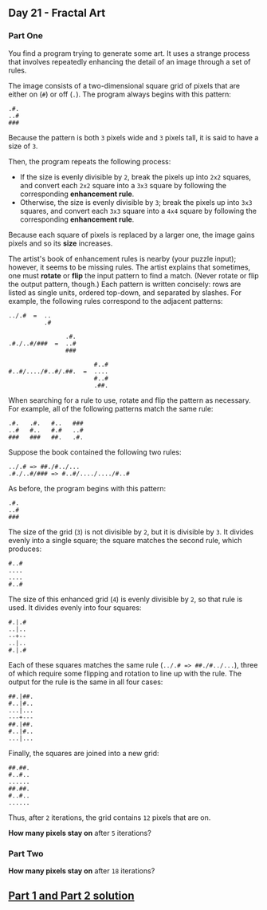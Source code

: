 ## Day 21 - Fractal Art

### Part One

You find a program trying to generate some art. It uses a strange process that involves repeatedly
enhancing the detail of an image through a set of rules.

The image consists of a two-dimensional square grid of pixels that are either on (`#`) or off (`.`).
The program always begins with this pattern:

```
.#.
..#
###
```

Because the pattern is both `3` pixels wide and `3` pixels tall, it is said to have a size of `3`.

Then, the program repeats the following process:

 * If the size is evenly divisible by `2`, break the pixels up into `2x2` squares, and convert
    each `2x2` square into a `3x3` square by following the corresponding **enhancement rule**.
 * Otherwise, the size is evenly divisible by `3`; break the pixels up into `3x3` squares,
    and convert each `3x3` square into a `4x4` square by following the corresponding
    **enhancement rule**.

Because each square of pixels is replaced by a larger one, the image gains pixels and so its
**size** increases.

The artist's book of enhancement rules is nearby (your puzzle input); however, it seems to be
missing rules. The artist explains that sometimes, one must **rotate** or **flip** the input pattern
to find a match. (Never rotate or flip the output pattern, though.) Each pattern is written
concisely: rows are listed as single units, ordered top-down, and separated by slashes. For example,
the following rules correspond to the adjacent patterns:

```
../.#  =  ..
          .#

                .#.
.#./..#/###  =  ..#
                ###

                        #..#
#..#/..../#..#/.##.  =  ....
                        #..#
                        .##.
```

When searching for a rule to use, rotate and flip the pattern as necessary. For example, all of
the following patterns match the same rule:

```
.#.   .#.   #..   ###
..#   #..   #.#   ..#
###   ###   ##.   .#.
```

Suppose the book contained the following two rules:

```
../.# => ##./#../...
.#./..#/### => #..#/..../..../#..#
```

As before, the program begins with this pattern:

```
.#.
..#
###
```

The size of the grid (`3`) is not divisible by `2`, but it is divisible by `3`. It divides evenly
into a single square; the square matches the second rule, which produces:

```
#..#
....
....
#..#
```

The size of this enhanced grid (`4`) is evenly divisible by `2`, so that rule is used. It divides
evenly into four squares:

```
#.|.#
..|..
--+--
..|..
#.|.#
```

Each of these squares matches the same rule (`../.# => ##./#../...`), three of which require some
flipping and rotation to line up with the rule. The output for the rule is the same in all four
cases:

```
##.|##.
#..|#..
...|...
---+---
##.|##.
#..|#..
...|...
```

Finally, the squares are joined into a new grid:

```
##.##.
#..#..
......
##.##.
#..#..
......
```

Thus, after `2` iterations, the grid contains `12` pixels that are on.

**How many pixels stay on** after `5` iterations?

### Part Two

**How many pixels stay on** after `18` iterations?

[Part 1 and Part 2 solution][1]
--------------------


[1]: part_1_part_2.py
